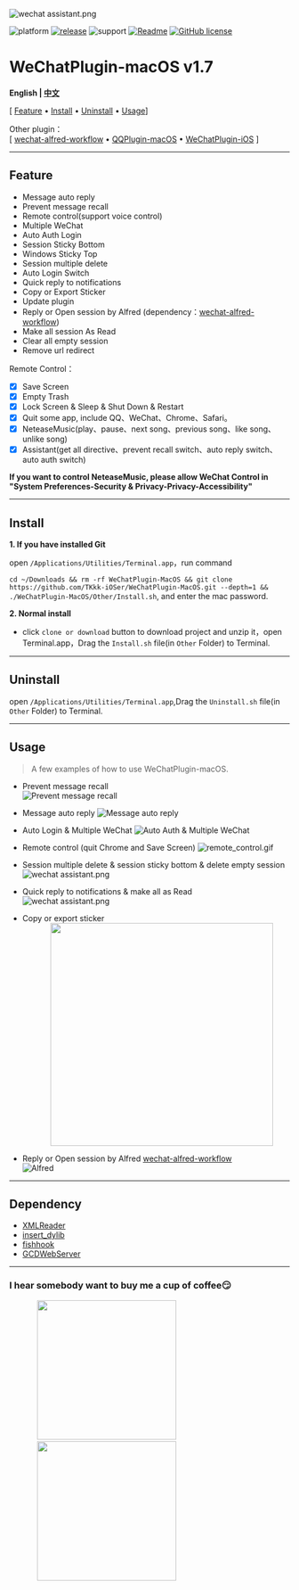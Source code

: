

![wechat assistant.png](./Other/ScreenShots/en/wechatplugin.png)

![platform](https://img.shields.io/badge/platform-macos-lightgrey.svg)  [![release](https://img.shields.io/badge/release-v1.7-brightgreen.svg)](https://github.com/TKkk-iOSer/WeChatPlugin-MacOS/releases)  ![support](https://img.shields.io/badge/support-wechat%202.3.10-blue.svg)  [![Readme](https://img.shields.io/badge/readme-中文-yellow.svg)](./README.md)  [![GitHub license](https://img.shields.io/github/license/TKkk-iOSer/WeChatPlugin-MacOS.svg)](https://github.com/TKkk-iOSer/WeChatPlugin-MacOS/blob/master/LICENSE)

# WeChatPlugin-macOS v1.7

**English | [中文](./README.md)**

[ [Feature](#feature) &bull; [Install](#install) &bull; [Uninstall](#uninstall) &bull; [Usage](#usage)]

Other plugin：  
[ [wechat-alfred-workflow](https://github.com/TKkk-iOSer/wechat-alfred-workflow) &bull; [QQPlugin-macOS](https://github.com/TKkk-iOSer/QQPlugin-macOS) &bull; [WeChatPlugin-iOS](https://github.com/TKkk-iOSer/WeChatPlugin-iOS) ]

---

## Feature

* Message auto reply
* Prevent message recall
* Remote control(support voice control)
* Multiple WeChat
* Auto Auth Login
* Session Sticky Bottom
* Windows Sticky Top
* Session multiple delete
* Auto Login Switch
* Quick reply to notifications
* Copy or Export Sticker
* Update plugin
* Reply or Open session by Alfred  (dependency：[wechat-alfred-workflow](https://github.com/TKkk-iOSer/wechat-alfred-workflow))
* Make all session As Read
* Clear all empty session
* Remove url redirect

Remote Control：

- [x] Save Screen
- [x] Empty Trash
- [x] Lock Screen & Sleep  & Shut Down & Restart
- [x] Quit some app, include QQ、WeChat、Chrome、Safari。
- [x] NeteaseMusic(play、pause、next song、previous song、like song、unlike song)
- [x] Assistant(get all directive、prevent recall switch、auto reply switch、auto auth switch)

**If you want to control NeteaseMusic, please allow WeChat Control in "System Preferences-Security & Privacy-Privacy-Accessibility"**

---

## Install

**1. If you have installed Git**

open `/Applications/Utilities/Terminal.app`，run command

`cd ~/Downloads && rm -rf WeChatPlugin-MacOS && git clone https://github.com/TKkk-iOSer/WeChatPlugin-MacOS.git --depth=1 && ./WeChatPlugin-MacOS/Other/Install.sh`, and enter the mac password.

**2. Normal install**

* click `clone or download` button to download project and unzip it，open Terminal.app，Drag the `Install.sh` file(in `Other` Folder) to Terminal.

---

## Uninstall
open `/Applications/Utilities/Terminal.app`,Drag the `Uninstall.sh` file(in `Other` Folder) to Terminal.

---

## Usage

> A few examples of how to use WeChatPlugin-macOS.

* Prevent message recall   
  ![Prevent message recall](./Other/ScreenShots/en/prevent_recall.gif)

* Message auto reply
  ![Message auto reply](./Other/ScreenShots/en/auto_reply.gif)

* Auto Login & Multiple WeChat
  ![Auto Auth & Multiple WeChat](./Other/ScreenShots/en/auto_auth_and_new.gif)

* Remote control (quit Chrome and Save Screen)
  ![remote_control.gif](./Other/ScreenShots/en/remote_control.gif)

* Session multiple delete & session sticky bottom &  delete empty session
  ![wechat assistant.png](./Other/ScreenShots/en/multiselect_and_stick_bottom_and_clear_empty.gif)


* Quick reply to notifications &  make all as Read  
  ![wechat assistant.png](./Other/ScreenShots/en/quick_reply_and_make_read.gif)


* Copy or export sticker  
  <img src="./Other/ScreenShots/en/emotion_copy_export.png" height="400" hspace="50" />

* Reply or Open session by Alfred  [wechat-alfred-workflow](https://github.com/TKkk-iOSer/wechat-alfred-workflow)   
  ![Alfred](./Other/ScreenShots/en/alfred.gif)


---

## Dependency

* [XMLReader](https://github.com/amarcadet/XMLReader)
* [insert_dylib](https://github.com/Tyilo/insert_dylib)
* [fishhook](https://github.com/facebook/fishhook)
* [GCDWebServer](https://github.com/swisspol/GCDWebServer)

---

### I hear somebody want to buy me a cup of coffee😏

<img src="http://upload-images.jianshu.io/upload_images/965383-cbc86dc1d75a6242.jpg?imageMogr2/auto-orient/strip%7CimageView2/2/w/1240" height="250" hspace="50"/>&nbsp;&nbsp;&nbsp;<img src="http://upload-images.jianshu.io/upload_images/965383-76a1c7c91b987e1a.png?imageMogr2/auto-orient/strip%7CimageView2/2/w/1240" height="250" hspace="50"  />

